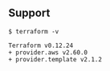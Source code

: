 ## Support
```
$ terraform -v

Terraform v0.12.24
+ provider.aws v2.60.0
+ provider.template v2.1.2
```
